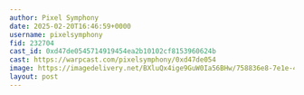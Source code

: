 ```yaml
---
author: Pixel Symphony
date: 2025-02-20T16:46:59+0000
username: pixelsymphony
fid: 232704
cast_id: 0xd47de0545714919454ea2b10102cf8153960624b
cast: https://warpcast.com/pixelsymphony/0xd47de054
image: https://imagedelivery.net/BXluQx4ige9GuW0Ia56BHw/758836e8-7e1e-4d19-12f2-58c592c1ba00/original
layout: post
---
```

  

<img src='https://imagedelivery.net/BXluQx4ige9GuW0Ia56BHw/758836e8-7e1e-4d19-12f2-58c592c1ba00/original' alt='' referrerpolicy='no-referrer'/>
